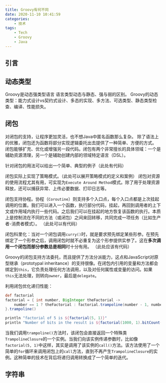 ```yaml
---
title: Groovy有何不同
date: 2020-11-10 10:41:59
categories:
    - 技术
tags:
    - Tech
    - Groovy
    - Java
---
```

## 引言
## 动态类型
Groovy是动态强类型语言
语言类型动态与静态、强与弱的区别。
Groovy的动态类型：能力式设计vs契约式设计、多态的实现、多方法、可选类型、静态类型检查、编译、性能损失。
## 闭包
对闭包的支持，让程序更加灵活，也不想Java中匿名函数那么复杂。
除了语法上的优雅，闭包还为函数将部分实现逻辑委托出去提供了一种简单、方便的方式。
闭包能够扩充、优化或增强另一段代码。闭包有两个非常擅长的具体领域：一个是辅助资源清理，另一个是辅助创建内部的领域特定语言（DSL）。

针对闭包的用法可以给出一个简单、典型的例子（此处有代码）

闭包实际上实现了策略模式。（此处可以展开策略模式的定义和案例）
闭包对资源的使用流程尤其有用，可实现为`Execute Around Method`模式。除了用于处理资源释放，还可以捕获异常、上传必要数据、打印日志等。

闭包支持协程。协程（`Coroutine`）则支持多个入口点，每个入口点都是上次挂起调用的位置。我们可以进入一个函数，执行部分代码，挂起，再回到调用者的上下文或作用域内执行一些代码。之后我们可以在挂起的地方恢复该函数的执行。本质上是控制流在不同的方法（或闭包）之间来回转移，共同完成一项任务（比如生产者-消费者模式）。
（此处可以有代码）

闭包科里化：当对一个闭包调用`curry()`时，就是要求预先绑定某些形参。在预先绑定了一个形参之后，调用闭包时就不必重复为这个形参提供实参了。这在**多次调用一个闭包而部分参数总是相同**时十分有用。
（此处应该有代码）

Groovy的闭包支持方法委托，而且提供了方法分派能力，这点和JavaScript对原型继承（prototypal inheritance）的支持很像。在闭包内引用的变量和方法都会绑定到`this`，它负责处理任何方法调用，以及对任何属性或变量的访问。如果`this`无法处理，则转向`owner`，最后是`delegate`。

利用闭包优化递归性能：
```groovy
def factorial
factorial = { int number, BigInteger theFactorial ->
    number == 1 ? theFactorial : factorial.trampoline(number - 1, number * theFactorial)
}.trampoline()

println "factorial of 5 is ${factorial(5, 1)}"
println "Number of bits in the result is ${factorial(1000, 1).bitCount()}"
```
当我们调用`trampoline()`方法时，该闭包会直接返回一个特殊类`TrampolineClosure`的一个实例。当我们向该实例传递参数时，比如像`factorial(5, 1)`中这样，其实是调用了该实例的`call()`方法。该方法使用了一个简单的`for`循环来调用闭包上的`call`方法，直到不再产生`TrampolineClosure`的实例。这种简单的技术在背后将递归调用转换成了一个简单的迭代。

## 字符串

